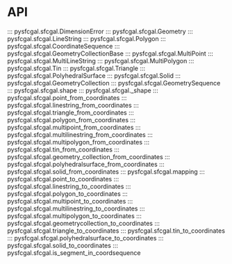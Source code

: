 # API

::: pysfcgal.sfcgal.DimensionError
::: pysfcgal.sfcgal.Geometry
::: pysfcgal.sfcgal.LineString
::: pysfcgal.sfcgal.Polygon
::: pysfcgal.sfcgal.CoordinateSequence
::: pysfcgal.sfcgal.GeometryCollectionBase
::: pysfcgal.sfcgal.MultiPoint
::: pysfcgal.sfcgal.MultiLineString
::: pysfcgal.sfcgal.MultiPolygon
::: pysfcgal.sfcgal.Tin
::: pysfcgal.sfcgal.Triangle
::: pysfcgal.sfcgal.PolyhedralSurface
::: pysfcgal.sfcgal.Solid
::: pysfcgal.sfcgal.GeometryCollection
::: pysfcgal.sfcgal.GeometrySequence
::: pysfcgal.sfcgal.shape
::: pysfcgal.sfcgal._shape
::: pysfcgal.sfcgal.point_from_coordinates
::: pysfcgal.sfcgal.linestring_from_coordinates
::: pysfcgal.sfcgal.triangle_from_coordinates
::: pysfcgal.sfcgal.polygon_from_coordinates
::: pysfcgal.sfcgal.multipoint_from_coordinates
::: pysfcgal.sfcgal.multilinestring_from_coordinates
::: pysfcgal.sfcgal.multipolygon_from_coordinates
::: pysfcgal.sfcgal.tin_from_coordinates
::: pysfcgal.sfcgal.geometry_collection_from_coordinates
::: pysfcgal.sfcgal.polyhedralsurface_from_coordinates
::: pysfcgal.sfcgal.solid_from_coordinates
::: pysfcgal.sfcgal.mapping
::: pysfcgal.sfcgal.point_to_coordinates
::: pysfcgal.sfcgal.linestring_to_coordinates
::: pysfcgal.sfcgal.polygon_to_coordinates
::: pysfcgal.sfcgal.multipoint_to_coordinates
::: pysfcgal.sfcgal.multilinestring_to_coordinates
::: pysfcgal.sfcgal.multipolygon_to_coordinates
::: pysfcgal.sfcgal.geometrycollection_to_coordinates
::: pysfcgal.sfcgal.triangle_to_coordinates
::: pysfcgal.sfcgal.tin_to_coordinates
::: pysfcgal.sfcgal.polyhedralsurface_to_coordinates
::: pysfcgal.sfcgal.solid_to_coordinates
::: pysfcgal.sfcgal.is_segment_in_coordsequence
